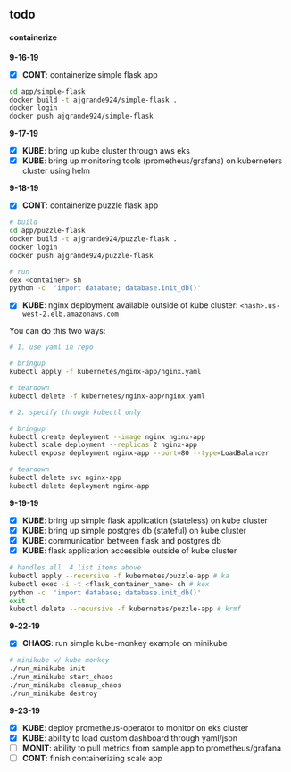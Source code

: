 ## todo

#### containerize

**9-16-19**
  
  - [x] **CONT**: containerize simple flask app
  
  ```sh
  cd app/simple-flask
  docker build -t ajgrande924/simple-flask .
  docker login
  docker push ajgrande924/simple-flask
  ```

**9-17-19**

  - [x] **KUBE**: bring up kube cluster through aws eks
  - [x] **KUBE**: bring up monitoring tools (prometheus/grafana) on kuberneters cluster using helm

**9-18-19**

  - [x] **CONT**: containerize puzzle flask app

  ```sh
  # build
  cd app/puzzle-flask
  docker build -t ajgrande924/puzzle-flask .
  docker login
  docker push ajgrande924/puzzle-flask

  # run
  dex <container> sh
  python -c  'import database; database.init_db()'
  ```

  - [x] **KUBE**: nginx deployment available outside of kube cluster: `<hash>.us-west-2.elb.amazonaws.com`

  You can do this two ways:

  ```sh
  # 1. use yaml in repo
  
  # bringup
  kubectl apply -f kubernetes/nginx-app/nginx.yaml
  
  # teardown
  kubectl delete -f kubernetes/nginx-app/nginx.yaml

  # 2. specify through kubectl only
  
  # bringup
  kubectl create deployment --image nginx nginx-app
  kubectl scale deployment --replicas 2 nginx-app
  kubectl expose deployment nginx-app --port=80 --type=LoadBalancer
  
  # teardown
  kubectl delete svc nginx-app
  kubectl delete deployment nginx-app
  ```

**9-19-19**
  
  - [x] **KUBE**: bring up simple flask application (stateless) on kube cluster
  - [x] **KUBE**: bring up simple postgres db (stateful) on kube cluster
  - [x] **KUBE**: communication between flask and postgres db
  - [x] **KUBE**: flask application accessible outside of kube cluster

  ```sh
  # handles all  4 list items above
  kubectl apply --recursive -f kubernetes/puzzle-app # ka
  kubectl exec -i -t <flask_container_name> sh # kex
  python -c  'import database; database.init_db()'
  exit
  kubectl delete --recursive -f kubernetes/puzzle-app # krmf
  ```

**9-22-19**

  - [x] **CHAOS**: run simple kube-monkey example on minikube

  ```sh
  # minikube w/ kube monkey
  ./run_minikube init
  ./run_minikube start_chaos
  ./run_minikube cleanup_chaos
  ./run_minikube destroy
  ```

**9-23-19**

  - [x] **KUBE**: deploy prometheus-operator to monitor on eks cluster
  - [x] **KUBE**: ability to load custom dashboard through yaml/json
  - [ ] **MONIT**: ability to pull metrics from sample app to prometheus/grafana
  - [ ] **CONT**: finish containerizing scale app
